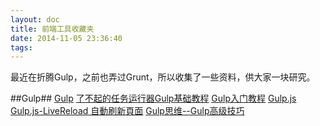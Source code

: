 ```yaml
---
layout: doc
title: 前端工具收藏夹
date: 2014-11-05 23:36:40
tags:
---
```

最近在折腾Gulp，之前也弄过Grunt，所以收集了一些资料，供大家一块研究。
<!--more-->
##Gulp##
[Gulp](http://gulpjs.com/)
[了不起的任务运行器Gulp基础教程](http://www.html-js.com/article/Task-runs-Gulp-for-task-Gulp-based-tutorial)
[Gulp入门教程](http://markpop.github.io/2014/09/17/Gulp%E5%85%A5%E9%97%A8%E6%95%99%E7%A8%8B/)
[Gulp.js](http://ju.outofmemory.cn/entry/69523)
[Gulp.js-LiveReload 自動刷新頁面](http://michaelhsu.tw/2014/06/11/gulp-livereload/)
[Gulp思维--Gulp高级技巧](http://segmentfault.com/blog/skyinlayer/1190000000711469)


